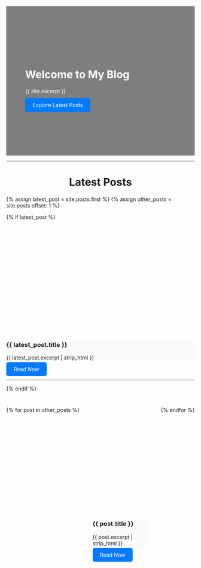 <!-- Splash Page Section -->
<div class="splash-header" style="position: relative; text-align: left; color: white; padding: 0px;">
  <div style="background-image: url('{{ site.header.overlay_image | default: '/assets/images/default-header.png' }}'); 
              background-size: cover; 
              background-position: center; 
              height: 400px; 
              filter: brightness(50%);">
  </div>
  <div style="position: absolute; top: 0; left: 0; right: 0; bottom: 0; background-color: rgba(0, 0, 0, 0.5);">
    <div style="position: absolute; top: 50%; transform: translateY(-50%); left: 10%; max-width: 600px;">
      <h1>Welcome to My Blog</h1>
      <p>{{ site.excerpt }}</p>
      <div style="margin-top: 20px;">
        <a href="#latest-posts" class="btn btn-primary" style="padding: 10px 20px; background-color: #007bff; color: white; text-decoration: none; border-radius: 5px;">
          Explore Latest Posts
        </a>
      </div>
    </div>
  </div>
</div>

<hr>

<!-- Latest Posts Section -->
<h2 id="latest-posts" style="text-align: center; font-size: 2em; margin-bottom: 20px;">Latest Posts</h2>

{% assign latest_post = site.posts.first %}
{% assign other_posts = site.posts offset: 1 %}

<!-- Most Recent Post with Teaser Image -->
{% if latest_post %}
  <div class="feature-row" style="max-width: 800px; margin: 20px auto; position: relative; padding: 0px;">
    <a href="{{ latest_post.url }}" style="text-decoration: none;">
      <div style="background-image: url('{{ latest_post.header.image | default: '/assets/images/default-header.jpg' }}'); 
                  background-size: cover; background-position: center; height: 300px; border-radius: 10px;">
      </div>
      <div style="background: #f9f9f9; border-radius: 10px; margin-top: -20px; position: relative; z-index: 2; padding: 0px;">
        <h3>{{ latest_post.title }}</h3>
        <p>{{ latest_post.excerpt | strip_html }}</p>
      </div>
    </a>
    <div style="margin-top: 10px;">
      <a href="{{ latest_post.url }}" class="btn btn-primary" style="padding: 10px 20px; background-color: #007bff; color: white; text-decoration: none; border-radius: 5px;">
        Read Now
      </a>
    </div>
  </div>
  <hr>
{% endif %}

<!-- Other Posts -->
<div class="featured-posts-row" style="display: flex; flex-wrap: wrap; justify-content: space-between; gap: 20px; margin-top: 40px;">
  {% for post in other_posts %}
    <div class="feature-row" style="flex: 1 1 calc(33.33% - 20px); max-width: calc(33.33% - 20px); position: relative; padding: 0px;">
      <a href="{{ post.url }}" style="text-decoration: none;">
        <div style="background-image: url('{{ post.header.image | default: '/assets/images/default-header.jpg' }}'); 
                    background-size: cover; background-position: center; height: 300px; border-radius: 10px;">
        </div>
        <div style="background: #f9f9f9; border-radius: 10px; margin-top: -20px; position: relative; z-index: 2; padding: 0px;">
          <h3>{{ post.title }}</h3>
          <p>{{ post.excerpt | strip_html }}</p>
        </div>
      </a>
      <div style="margin-top: 10px;">
        <a href="{{ post.url }}" class="btn btn-primary" style="padding: 10px 20px; background-color: #007bff; color: white; text-decoration: none; border-radius: 5px;">
          Read Now
        </a>
      </div>
    </div>
  {% endfor %}
</div>
